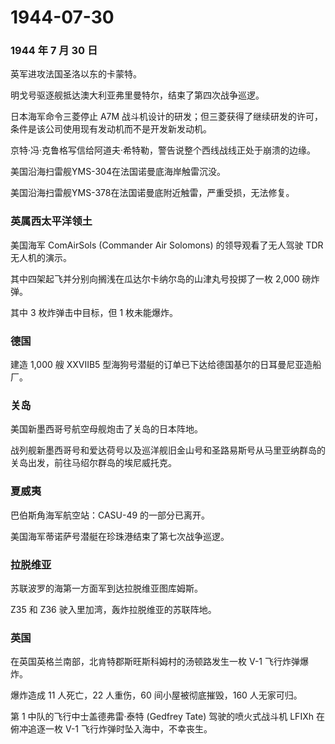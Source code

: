 # 1944-07-30

### 1944 年 7 月 30 日

英军进攻法国圣洛以东的卡蒙特。

明戈号驱逐舰抵达澳大利亚弗里曼特尔，结束了第四次战争巡逻。

日本海军命令三菱停止 A7M
战斗机设计的研发；但三菱获得了继续研发的许可，条件是该公司使用现有发动机而不是开发新发动机。

京特·冯·克鲁格写信给阿道夫·希特勒，警告说整个西线战线正处于崩溃的边缘。

美国沿海扫雷舰YMS-304在法国诺曼底海岸触雷沉没。

美国沿海扫雷舰YMS-378在法国诺曼底附近触雷，严重受损，无法修复。

### 英属西太平洋领土

美国海军 ComAirSols (Commander Air Solomons) 的领导观看了无人驾驶 TDR
无人机的演示。

其中四架起飞并分别向搁浅在瓜达尔卡纳尔岛的山津丸号投掷了一枚 2,000
磅炸弹。

其中 3 枚炸弹击中目标，但 1 枚未能爆炸。

### 德国

建造 1,000 艘 XXVIIB5
型海狗号潜艇的订单已下达给德国基尔的日耳曼尼亚造船厂。

### 关岛

美国新墨西哥号航空母舰炮击了关岛的日本阵地。

战列舰新墨西哥号和爱达荷号以及巡洋舰旧金山号和圣路易斯号从马里亚纳群岛的关岛出发，前往马绍尔群岛的埃尼威托克。

### 夏威夷

巴伯斯角海军航空站：CASU-49 的一部分已离开。

美国海军蒂诺萨号潜艇在珍珠港结束了第七次战争巡逻。

### 拉脱维亚

苏联波罗的海第一方面军到达拉脱维亚图库姆斯。

Z35 和 Z36 驶入里加湾，轰炸拉脱维亚的苏联阵地。

### 英国

在英国英格兰南部，北肯特郡斯旺斯科姆村的汤顿路发生一枚 V-1
飞行炸弹爆炸。

爆炸造成 11 人死亡，22 人重伤，60 间小屋被彻底摧毁，160 人无家可归。

第 1 中队的飞行中士盖德弗雷·泰特 (Gedfrey Tate) 驾驶的喷火式战斗机 LFIXh
在俯冲追逐一枚 V-1 飞行炸弹时坠入海中，不幸丧生。
